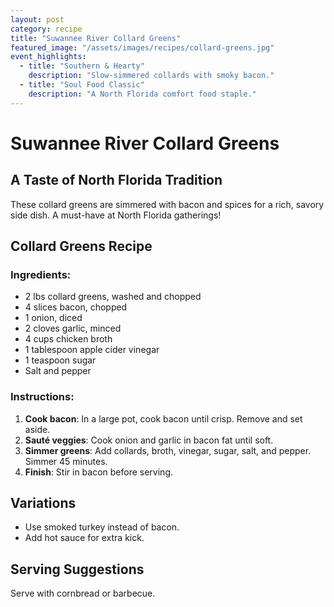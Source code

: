 ```yaml
---
layout: post
category: recipe
title: "Suwannee River Collard Greens"
featured_image: "/assets/images/recipes/collard-greens.jpg"
event_highlights:
  - title: "Southern & Hearty"
    description: "Slow-simmered collards with smoky bacon."
  - title: "Soul Food Classic"
    description: "A North Florida comfort food staple."
---
```


# Suwannee River Collard Greens

## A Taste of North Florida Tradition

These collard greens are simmered with bacon and spices for a rich, savory side dish. A must-have at North Florida gatherings!

## Collard Greens Recipe

### Ingredients:
- 2 lbs collard greens, washed and chopped
- 4 slices bacon, chopped
- 1 onion, diced
- 2 cloves garlic, minced
- 4 cups chicken broth
- 1 tablespoon apple cider vinegar
- 1 teaspoon sugar
- Salt and pepper

### Instructions:

1. **Cook bacon**: In a large pot, cook bacon until crisp. Remove and set aside.
2. **Sauté veggies**: Cook onion and garlic in bacon fat until soft.
3. **Simmer greens**: Add collards, broth, vinegar, sugar, salt, and pepper. Simmer 45 minutes.
4. **Finish**: Stir in bacon before serving.

## Variations
- Use smoked turkey instead of bacon.
- Add hot sauce for extra kick.

## Serving Suggestions
Serve with cornbread or barbecue.
